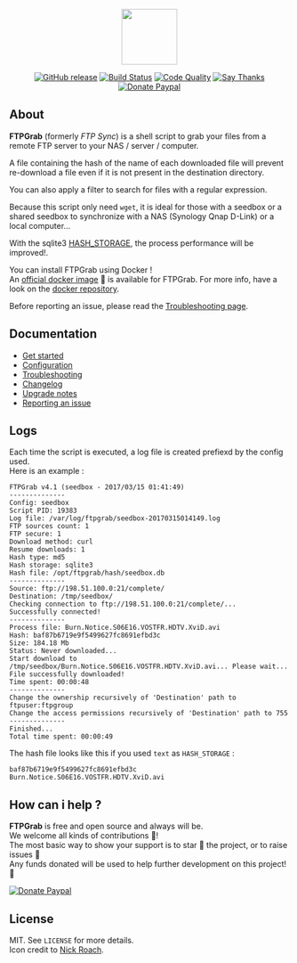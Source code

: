 <p align="center"><a href="https://ftpgrab.github.io" target="_blank"><img width="100" src="https://ftpgrab.github.io/img/logo.png"></a></p>

<p align="center">
  <a href="https://github.com/ftpgrab/ftpgrab/releases/latest"><img src="https://img.shields.io/github/release/ftpgrab/ftpgrab.svg?style=flat-square" alt="GitHub release"></a>
  <a href="https://travis-ci.org/ftpgrab/ftpgrab"><img src="https://img.shields.io/travis/ftpgrab/ftpgrab/master.svg?style=flat-square" alt="Build Status"></a>
  <a href="https://www.codacy.com/app/crazy-max/ftpgrab"><img src="https://img.shields.io/codacy/grade/354bfb181fc5482dac1e8f31e8e29af5.svg?style=flat-square" alt="Code Quality"></a>
  <a href="https://saythanks.io/to/crazymax"><img src="https://img.shields.io/badge/thank-crazymax-426aa5.svg?style=flat-square" alt="Say Thanks"></a>
  <a href="https://www.paypal.com/cgi-bin/webscr?cmd=_s-xclick&hosted_button_id=7NFD44VBNE3VL"><img src="https://img.shields.io/badge/donate-paypal-7057ff.svg?style=flat-square" alt="Donate Paypal"></a>
</p>

## About

**FTPGrab** (formerly *FTP Sync*) is a shell script to grab your files from a remote FTP server to your NAS / server / computer.<br />

A file containing the hash of the name of each downloaded file will prevent re-download a file even if it is not present in the destination directory.<br />

You can also apply a filter to search for files with a regular expression.<br />

Because this script only need `wget`, it is ideal for those with a seedbox or a shared seedbox to synchronize with a NAS (Synology Qnap D-Link) or a local computer...<br />

With the sqlite3 [HASH_STORAGE](https://ftpgrab.github.io/doc/configuration/#hash_storage), the process performance will be improved!.

You can install FTPGrab using Docker !<br />
An [official docker image](https://hub.docker.com/r/crazymax/ftpgrab/) 🐳 is available for FTPGrab. For more info, have a look on the [docker repository](https://github.com/ftpgrab/docker).

Before reporting an issue, please read the [Troubleshooting page](https://ftpgrab.github.io/doc/troubleshooting).<br />

## Documentation

* [Get started](https://ftpgrab.github.io/doc/get-started)
* [Configuration](https://ftpgrab.github.io/doc/configuration)
* [Troubleshooting](https://ftpgrab.github.io/doc/troubleshooting)
* [Changelog](https://ftpgrab.github.io/doc/changelog)
* [Upgrade notes](https://ftpgrab.github.io/doc/upgrade-notes)
* [Reporting an issue](https://ftpgrab.github.io/doc/reporting-issue)

## Logs

Each time the script is executed, a log file is created prefiexd by the config used.<br />
Here is an example :

```console
FTPGrab v4.1 (seedbox - 2017/03/15 01:41:49)
--------------
Config: seedbox
Script PID: 19383
Log file: /var/log/ftpgrab/seedbox-20170315014149.log
FTP sources count: 1
FTP secure: 1
Download method: curl
Resume downloads: 1
Hash type: md5
Hash storage: sqlite3
Hash file: /opt/ftpgrab/hash/seedbox.db
--------------
Source: ftp://198.51.100.0:21/complete/
Destination: /tmp/seedbox/
Checking connection to ftp://198.51.100.0:21/complete/...
Successfully connected!
--------------
Process file: Burn.Notice.S06E16.VOSTFR.HDTV.XviD.avi
Hash: baf87b6719e9f5499627fc8691efbd3c
Size: 184.18 Mb
Status: Never downloaded...
Start download to /tmp/seedbox/Burn.Notice.S06E16.VOSTFR.HDTV.XviD.avi... Please wait...
File successfully downloaded!
Time spent: 00:00:48
--------------
Change the ownership recursively of 'Destination' path to ftpuser:ftpgroup
Change the access permissions recursively of 'Destination' path to 755
--------------
Finished...
Total time spent: 00:00:49
```

The hash file looks like this if you used `text` as `HASH_STORAGE` :

```console
baf87b6719e9f5499627fc8691efbd3c Burn.Notice.S06E16.VOSTFR.HDTV.XviD.avi
```

## How can i help ?

**FTPGrab** is free and open source and always will be.<br />
We welcome all kinds of contributions :raised_hands:!<br />
The most basic way to show your support is to star :star2: the project, or to raise issues :speech_balloon:<br />
Any funds donated will be used to help further development on this project! :gift_heart:

[![Donate Paypal](https://ftpgrab.github.io/img/paypal.png)](https://www.paypal.com/cgi-bin/webscr?cmd=_s-xclick&hosted_button_id=7NFD44VBNE3VL)

## License

MIT. See `LICENSE` for more details.<br />
Icon credit to [Nick Roach](http://www.elegantthemes.com/).
